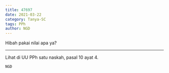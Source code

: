 ```yaml
---
title: 47697
date: 2021-03-22
category: Tanya-SC
tags: PPh
author: NGD
---
```


Hibah pakai nilai apa ya?

---

Lihat di UU PPh satu naskah, pasal 10 ayat 4.

`NGD`
